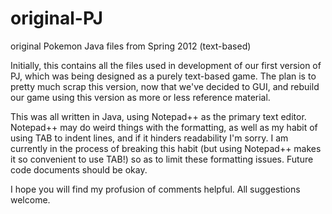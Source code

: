original-PJ
===========

original Pokemon Java files from Spring 2012 (text-based)

Initially, this contains all the files used in development of our first version of PJ, which was being designed
as a purely text-based game. The plan is to pretty much scrap this version, now that we've decided to GUI, and
rebuild our game using this version as more or less reference material.

This was all written in Java, using Notepad++ as the primary text editor. Notepad++ may do weird things with the
formatting, as well as my habit of using TAB to indent lines, and if it hinders readability I'm sorry. I am
currently in the process of breaking this habit (but using Notepad++ makes it so convenient to use TAB!) so as
to limit these formatting issues. Future code documents should be okay.

I hope you will find my profusion of comments helpful. All suggestions welcome.
